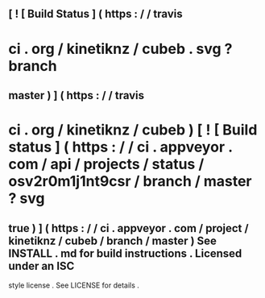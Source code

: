 [
!
[
Build
Status
]
(
https
:
/
/
travis
-
ci
.
org
/
kinetiknz
/
cubeb
.
svg
?
branch
=
master
)
]
(
https
:
/
/
travis
-
ci
.
org
/
kinetiknz
/
cubeb
)
[
!
[
Build
status
]
(
https
:
/
/
ci
.
appveyor
.
com
/
api
/
projects
/
status
/
osv2r0m1j1nt9csr
/
branch
/
master
?
svg
=
true
)
]
(
https
:
/
/
ci
.
appveyor
.
com
/
project
/
kinetiknz
/
cubeb
/
branch
/
master
)
See
INSTALL
.
md
for
build
instructions
.
Licensed
under
an
ISC
-
style
license
.
See
LICENSE
for
details
.
